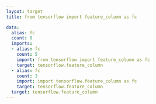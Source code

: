 ```yaml
---
layout: target
title: from tensorflow import feature_column as fc

data:
  alias: fc
  count: 8
  imports:
  - alias: fc
    count: 5
    import: from tensorflow import feature_column as fc
    target: tensorflow.feature_column
  - alias: fc
    count: 3
    import: import tensorflow.feature_column as fc
    target: tensorflow.feature_column
  target: tensorflow.feature_column
---
```

